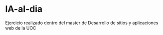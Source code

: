 # IA-al-dia
Ejercicio realizado dentro del master de Desarrollo de sitios y aplicaciones web de la UOC
